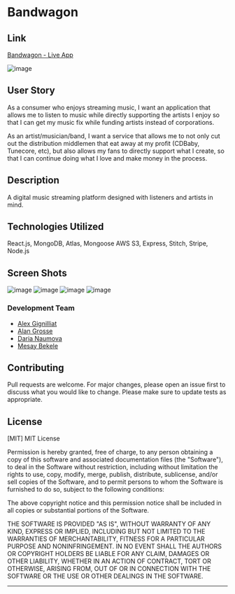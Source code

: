 # Bandwagon

## Link

[Bandwagon - Live App](https://bandwagon-project.herokuapp.com/)

![image](client/src/img/mockupApple.png)


## User Story
As a consumer who enjoys streaming music, I want an application that allows me to listen to music while directly supporting the artists I enjoy so that I can get my music fix while funding artists instead of corporations.

As an artist/musician/band, I want a service that allows me to not only cut out the distribution middlemen that eat away at my profit (CDBaby, Tunecore, etc), but also allows my fans to directly support what I create, so that I can continue doing what I love and make money in the process.


## Description
A digital music streaming platform designed with listeners and artists in mind.


## Technologies Utilized
React.js, MongoDB, Atlas, Mongoose AWS S3, Express, Stitch, Stripe, Node.js

## Screen Shots
![image](client/src/img/bandwagon-listener.png)
![image](client/src/img/bandwagon-signup.png)
![image](client/src/img/bandwagon-dash.png)
![image](client/src/img/bandwagon-upload.png)

### Development Team

- [Alex Gignilliat](https://github.com/alexgignilliat)
- [Alan Grosse](https://github.com/aagrosse)
- [Daria Naumova](https://github.com/DariaNau)
- [Mesay Bekele](https://github.com/mesayb)

## Contributing
Pull requests are welcome. For major changes, please open an issue first to discuss what you would like to change.
Please make sure to update tests as appropriate.


## License
[MIT]
MIT License

Permission is hereby granted, free of charge, to any person obtaining a copy
of this software and associated documentation files (the "Software"), to deal
in the Software without restriction, including without limitation the rights
to use, copy, modify, merge, publish, distribute, sublicense, and/or sell
copies of the Software, and to permit persons to whom the Software is
furnished to do so, subject to the following conditions:

The above copyright notice and this permission notice shall be included in all
copies or substantial portions of the Software.

THE SOFTWARE IS PROVIDED "AS IS", WITHOUT WARRANTY OF ANY KIND, EXPRESS OR
IMPLIED, INCLUDING BUT NOT LIMITED TO THE WARRANTIES OF MERCHANTABILITY,
FITNESS FOR A PARTICULAR PURPOSE AND NONINFRINGEMENT. IN NO EVENT SHALL THE
AUTHORS OR COPYRIGHT HOLDERS BE LIABLE FOR ANY CLAIM, DAMAGES OR OTHER
LIABILITY, WHETHER IN AN ACTION OF CONTRACT, TORT OR OTHERWISE, ARISING FROM,
OUT OF OR IN CONNECTION WITH THE SOFTWARE OR THE USE OR OTHER DEALINGS IN THE
SOFTWARE.

- - - - -







